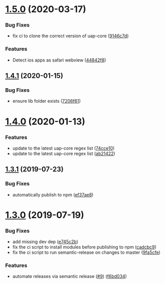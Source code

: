 # [1.5.0](https://github.com/Financial-Times/useragent_parser/compare/v1.4.1...v1.5.0) (2020-03-17)


### Bug Fixes

* fix ci to clone the correct version of uap-core ([9146c7d](https://github.com/Financial-Times/useragent_parser/commit/9146c7de7b01a7afe7890d276a47ec22357b69ee))


### Features

* Detect ios apps as safari webview ([44842f8](https://github.com/Financial-Times/useragent_parser/commit/44842f8f75529e210a4dabf5e5f49756381221db))

## [1.4.1](https://github.com/Financial-Times/useragent_parser/compare/v1.4.0...v1.4.1) (2020-01-15)


### Bug Fixes

* ensure lib folder exists ([7206f61](https://github.com/Financial-Times/useragent_parser/commit/7206f61))

# [1.4.0](https://github.com/Financial-Times/useragent_parser/compare/v1.3.1...v1.4.0) (2020-01-13)


### Features

* update to the latest uap-core regex list ([74cce10](https://github.com/Financial-Times/useragent_parser/commit/74cce10))
* update to the latest uap-core regex list ([ab21422](https://github.com/Financial-Times/useragent_parser/commit/ab21422))

## [1.3.1](https://github.com/Financial-Times/useragent_parser/compare/v1.3.0...v1.3.1) (2019-07-23)


### Bug Fixes

* automatically publish to npm ([ef37ae8](https://github.com/Financial-Times/useragent_parser/commit/ef37ae8))

# [1.3.0](https://github.com/Financial-Times/useragent_parser/compare/v1.2.1...v1.3.0) (2019-07-19)


### Bug Fixes

* add missing dev dep ([e745c2b](https://github.com/Financial-Times/useragent_parser/commit/e745c2b))
* fix the ci script to install modules before publishing to npm ([cadcbc9](https://github.com/Financial-Times/useragent_parser/commit/cadcbc9))
* fix the ci script to run semantic-release on changes to master ([9fa5cfe](https://github.com/Financial-Times/useragent_parser/commit/9fa5cfe))


### Features

* automate releases via semantic release ([#9](https://github.com/Financial-Times/useragent_parser/issues/9)) ([f6bd034](https://github.com/Financial-Times/useragent_parser/commit/f6bd034))
